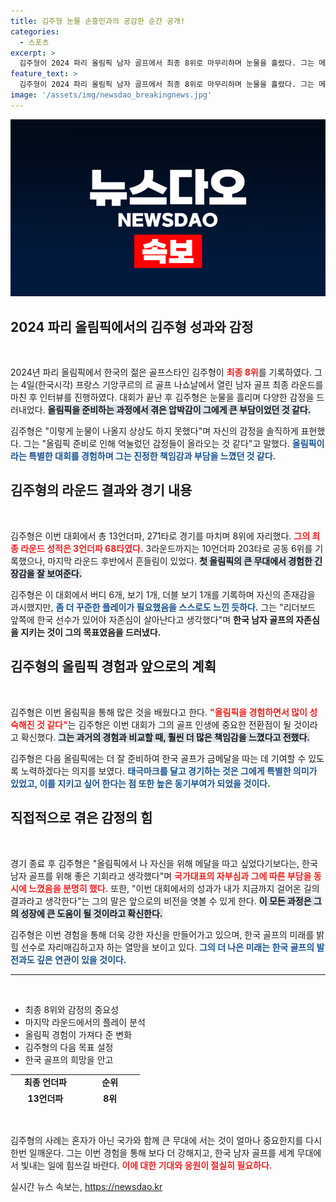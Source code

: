 ```yaml
---
title: 김주형 눈물 손흥민과의 공감한 순간 공개!
categories:
  - 스포츠
excerpt: >
  김주형이 2024 파리 올림픽 남자 골프에서 최종 8위로 마무리하며 눈물을 흘렸다. 그는 메달이 아닌 감정의 무게를 느꼈다고 전하며, 한국 남자 골프의 자존심을 지키고 싶다는 다짐을 내놨다.
feature_text: >
  김주형이 2024 파리 올림픽 남자 골프에서 최종 8위로 마무리하며 눈물을 흘렸다. 그는 메달이 아닌 감정의 무게를 느꼈다고 전하며, 한국 남자 골프의 자존심을 지키고 싶다는 다짐을 내놨다.
image: '/assets/img/newsdao_breakingnews.jpg'
---
```


<p><img src="/assets/img/newsdao_breakingnews.jpg" alt="ranknews 속보" /></p>

<h2 data-ke-size="size26">2024 파리 올림픽에서의 김주형 성과와 감정</h2>

<p data-ke-size="size16">&nbsp;</p>

<p>2024년 파리 올림픽에서 한국의 젊은 골프스타인 김주형이 <b><span style="color: #ee2323;">최종 8위</span></b>를 기록하였다. 그는 4일(한국시각) 프랑스 기앙쿠르의 르 골프 나쇼날에서 열린 남자 골프 최종 라운드를 마친 후 인터뷰를 진행하였다. 대회가 끝난 후 김주형은 눈물을 흘리며 다양한 감정을 드러내었다. <b><span style="background-color: #21538527;">올림픽을 준비하는 과정에서 겪은 압박감이 그에게 큰 부담이었던 것 같다.</span></b></p>

<p>김주형은 "이렇게 눈물이 나올지 상상도 하지 못했다"며 자신의 감정을 솔직하게 표현했다. 그는 "올림픽 준비로 인해 억눌렀던 감정들이 올라오는 것 같다"고 말했다. <b><span style="color: #1a5490;">올림픽이라는 특별한 대회를 경험하며 그는 진정한 책임감과 부담을 느꼈던 것 같다.</span></b> </p>

<h2 data-ke-size="size26">김주형의 라운드 결과와 경기 내용</h2>

<p data-ke-size="size16">&nbsp;</p>

<p>김주형은 이번 대회에서 총 13언더파, 271타로 경기를 마치며 8위에 자리했다. <b><span style="color: #ee2323;">그의 최종 라운드 성적은 3언더파 68타였다.</span></b> 3라운드까지는 10언더파 203타로 공동 6위를 기록했으나, 마지막 라운드 후반에서 흔들림이 있었다. <b><span style="background-color: #21538527;">첫 올림픽의 큰 무대에서 경험한 긴장감을 잘 보여준다.</span></b> </p>

<p>김주형은 이 대회에서 버디 6개, 보기 1개, 더블 보기 1개를 기록하며 자신의 존재감을 과시했지만, <b><span style="color: #1a5490;">좀 더 꾸준한 플레이가 필요했음을 스스로도 느낀 듯하다.</span></b> 그는 "리더보드 앞쪽에 한국 선수가 있어야 자존심이 살아난다고 생각했다"며 <b>한국 남자 골프의 자존심을 지키는 것이 그의 목표였음을 드러냈다.</b> </p>

<h2 data-ke-size="size26">김주형의 올림픽 경험과 앞으로의 계획</h2>

<p data-ke-size="size16">&nbsp;</p>

<p>김주형은 이번 올림픽을 통해 많은 것을 배웠다고 한다. <b><span style="color: #ee2323;">"올림픽을 경험하면서 많이 성숙해진 것 같다"</span></b>는 김주형은 이번 대회가 그의 골프 인생에 중요한 전환점이 될 것이라고 확신했다. <b><span style="background-color: #21538527;">그는 과거의 경험과 비교할 때, 훨씬 더 많은 책임감을 느꼈다고 전했다.</span></b> </p>

<p>김주형은 다음 올림픽에는 더 잘 준비하여 한국 골프가 금메달을 따는 데 기여할 수 있도록 노력하겠다는 의지를 보였다. <b><span style="color: #1a5490;">태극마크를 달고 경기하는 것은 그에게 특별한 의미가 있었고, 이를 지키고 싶어 한다는 점 또한 높은 동기부여가 되었을 것이다.</span></b> </p>

<h2 data-ke-size="size26">직접적으로 겪은 감정의 힘</h2>

<p data-ke-size="size16">&nbsp;</p>

<p>경기 종료 후 김주형은 "올림픽에서 나 자신을 위해 메달을 따고 싶었다기보다는, 한국 남자 골프를 위해 좋은 기회라고 생각했다"며 <b><span style="color: #ee2323;">국가대표의 자부심과 그에 따른 부담을 동시에 느꼈음을 분명히 했다.</span></b> 또한, "이번 대회에서의 성과가 내가 지금까지 걸어온 길의 결과라고 생각한다"는 그의 말은 앞으로의 비전을 엿볼 수 있게 한다. <b><span style="background-color: #21538527;">이 모든 과정은 그의 성장에 큰 도움이 될 것이라고 확신한다.</span></b></p>

<p>김주형은 이번 경험을 통해 더욱 강한 자신을 만들어가고 있으며, 한국 골프의 미래를 밝힐 선수로 자리매김하고자 하는 열망을 보이고 있다. <b><span style="color: #1a5490;">그의 더 나은 미래는 한국 골프의 발전과도 깊은 연관이 있을 것이다.</span></b> </p>

<hr>

<p data-ke-size="size16">&nbsp;</p>

<ul>
    <li>최종 8위와 감정의 중요성</li>
    <li>마지막 라운드에서의 플레이 분석</li>
    <li>올림픽 경험이 가져다 준 변화</li>
    <li>김주형의 다음 목표 설정</li>
    <li>한국 골프의 희망을 안고</li>
</ul>

<table style="width: 100%; height: 50px;">
    <tr>
        <td style="text-align: center; height: 17px;"><b>최종 언더파</b></td>
        <td style="text-align: center; height: 17px;"><b>순위</b></td>
    </tr>
    <tr>
        <td style="text-align: center; height: 17px;"><b>13언더파</b></td>
        <td style="text-align: center; height: 17px;"><b>8위</b></td>
    </tr>
    <tr>
        <td style="text-align: center; height: 17px;"><b>버디와 보기 기록</b></td>
        <td style="text-align: center; height: 17px;"><b>3위 메달 여부</b></td>
    </tr>
    <tr>
        <td style="text-align: center; height: 17px;"><b>6/1/1</b></td>
        <td style="text-align: center; height: 17px;"><b>메달 미획득</b></td>
    </tr>
</table> 

<p data-ke-size="size16">&nbsp;</p>

<p>김주형의 사례는 혼자가 아닌 국가와 함께 큰 무대에 서는 것이 얼마나 중요한지를 다시 한번 일깨운다. 그는 이번 경험을 통해 보다 더 강해지고, 한국 남자 골프를 세계 무대에서 빛내는 일에 힘쓰길 바란다. <b><span style="color: #ee2323;">이에 대한 기대와 응원이 절실히 필요하다.</span></b></p>
실시간 뉴스 속보는, <a href="https://newsdao.kr" rel="dofollow">https://newsdao.kr</a>


